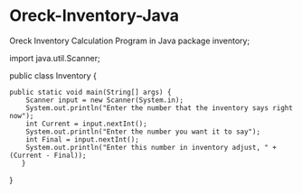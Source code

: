 # Oreck-Inventory-Java
Oreck Inventory Calculation Program in Java
package inventory;

import java.util.Scanner;


public class Inventory {

    
    public static void main(String[] args) {
        Scanner input = new Scanner(System.in);
        System.out.println("Enter the number that the inventory says right now");
        int Current = input.nextInt();
        System.out.println("Enter the number you want it to say");
        int Final = input.nextInt();
        System.out.println("Enter this number in inventory adjust, " + (Current - Final));
       }
    

}
